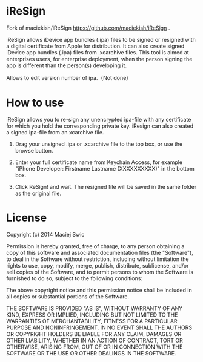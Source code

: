 iReSign
=======
Fork of maciekish/iReSign https://github.com/maciekish/iReSign .

iReSign allows iDevice app bundles (.ipa) files to be signed or resigned with a digital certificate from Apple for distribution. It can also create signed iDevice app bundles (.ipa) files from .xcarchive files.  This tool is aimed at enterprises users, for enterprise deployment, when the person signing the app is different than the person(s) developing it.

Allows to edit version number of ipa.（Not done）

How to use
=======

iReSign allows you to re-sign any unencrypted ipa-file with any certificate for which you hold the corresponding private key. iResign can also created a signed ipa-file from an xcarchive file.

1. Drag your unsigned .ipa or .xcarchive file to the top box, or use the browse button.

2. Enter your full certificate name from Keychain Access, for example "iPhone Developer: Firstname Lastname (XXXXXXXXXX)" in the bottom box.

3. Click ReSign! and wait. The resigned file will be saved in the same folder as the original file.

License
=======

Copyright (c) 2014 Maciej Swic

Permission is hereby granted, free of charge, to any person obtaining a copy
of this software and associated documentation files (the "Software"), to deal
in the Software without restriction, including without limitation the rights
to use, copy, modify, merge, publish, distribute, sublicense, and/or sell
copies of the Software, and to permit persons to whom the Software is
furnished to do so, subject to the following conditions:

The above copyright notice and this permission notice shall be included in
all copies or substantial portions of the Software.

THE SOFTWARE IS PROVIDED "AS IS", WITHOUT WARRANTY OF ANY KIND, EXPRESS OR
IMPLIED, INCLUDING BUT NOT LIMITED TO THE WARRANTIES OF MERCHANTABILITY,
FITNESS FOR A PARTICULAR PURPOSE AND NONINFRINGEMENT. IN NO EVENT SHALL THE
AUTHORS OR COPYRIGHT HOLDERS BE LIABLE FOR ANY CLAIM, DAMAGES OR OTHER
LIABILITY, WHETHER IN AN ACTION OF CONTRACT, TORT OR OTHERWISE, ARISING FROM,
OUT OF OR IN CONNECTION WITH THE SOFTWARE OR THE USE OR OTHER DEALINGS IN
THE SOFTWARE.
